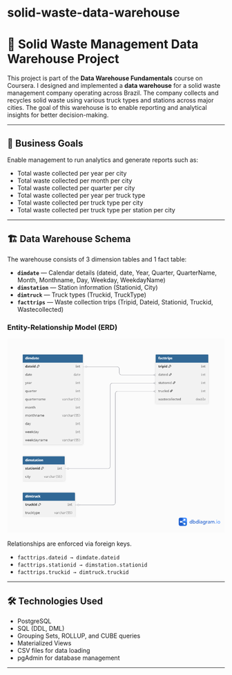 # solid-waste-data-warehouse
# 🧱 Solid Waste Management Data Warehouse Project

This project is part of the **Data Warehouse Fundamentals** course on Coursera. I designed and implemented a **data warehouse** for a solid waste management company operating across Brazil. The company collects and recycles solid waste using various truck types and stations across major cities. The goal of this warehouse is to enable reporting and analytical insights for better decision-making.

---

## 🧠 Business Goals

Enable management to run analytics and generate reports such as:

- Total waste collected per year per city
- Total waste collected per month per city
- Total waste collected per quarter per city
- Total waste collected per year per truck type
- Total waste collected per truck type per city
- Total waste collected per truck type per station per city

---

## 🏗️ Data Warehouse Schema

The warehouse consists of 3 dimension tables and 1 fact table:

- **`dimdate`** — Calendar details (dateid, date, Year, Quarter, QuarterName, Month, Monthname, Day, Weekday, WeekdayName)
- **`dimstation`** — Station information (Stationid, City)
- **`dimtruck`** — Truck types (Truckid, TruckType)
- **`facttrips`** — Waste collection trips (Tripid, Dateid, Stationid, Truckid, Wastecollected)

### Entity-Relationship Model (ERD)
![ERD Diagram](https://github.com/Quaid966/solid-waste-data-warehouse/blob/main/erd/ERD.png)

Relationships are enforced via foreign keys.

- `facttrips.dateid → dimdate.dateid`
- `facttrips.stationid → dimstation.stationid`
- `facttrips.truckid → dimtruck.truckid`

---

## 🛠️ Technologies Used

- PostgreSQL
- SQL (DDL, DML)
- Grouping Sets, ROLLUP, and CUBE queries
- Materialized Views
- CSV files for data loading
- pgAdmin for database management

---
